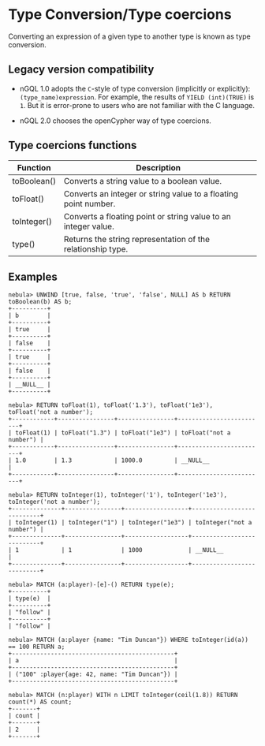 # Type Conversion/Type coercions

Converting an expression of a given type to another type is known as type conversion.

## Legacy version compatibility

* nGQL 1.0 adopts the `C`-style of type conversion (implicitly or explicitly): `(type_name)expression`. For example, the results of `YIELD (int)(TRUE)` is `1`. But it is error-prone to users who are not familiar with the C language.

* nGQL 2.0 chooses the openCypher way of type coercions.

## Type coercions functions

| Function | Description |
| - | - |
| toBoolean() | Converts a string value to a boolean value. |
| toFloat() | Converts an integer or string value to a floating point number. |
| toInteger() | Converts a floating point or string value to an integer value. |
| type() | Returns the string representation of the relationship type.  |

## Examples

```ngql
nebula> UNWIND [true, false, 'true', 'false', NULL] AS b RETURN toBoolean(b) AS b;
+----------+
| b        |
+----------+
| true     |
+----------+
| false    |
+----------+
| true     |
+----------+
| false    |
+----------+
| __NULL__ |
+----------+

nebula> RETURN toFloat(1), toFloat('1.3'), toFloat('1e3'), toFloat('not a number');
+------------+----------------+----------------+-------------------------+
| toFloat(1) | toFloat("1.3") | toFloat("1e3") | toFloat("not a number") |
+------------+----------------+----------------+-------------------------+
| 1.0        | 1.3            | 1000.0         | __NULL__                |
+------------+----------------+----------------+-------------------------+

nebula> RETURN toInteger(1), toInteger('1'), toInteger('1e3'), toInteger('not a number');
+--------------+----------------+------------------+---------------------------+
| toInteger(1) | toInteger("1") | toInteger("1e3") | toInteger("not a number") |
+--------------+----------------+------------------+---------------------------+
| 1            | 1              | 1000             | __NULL__                  |
+--------------+----------------+------------------+---------------------------+

nebula> MATCH (a:player)-[e]-() RETURN type(e);
+----------+
| type(e)  |
+----------+
| "follow" |
+----------+
| "follow" |

nebula> MATCH (a:player {name: "Tim Duncan"}) WHERE toInteger(id(a)) == 100 RETURN a;
+----------------------------------------------+
| a                                            |
+----------------------------------------------+
| ("100" :player{age: 42, name: "Tim Duncan"}) |
+----------------------------------------------+

nebula> MATCH (n:player) WITH n LIMIT toInteger(ceil(1.8)) RETURN count(*) AS count;
+-------+
| count |
+-------+
| 2     |
+-------+
```
